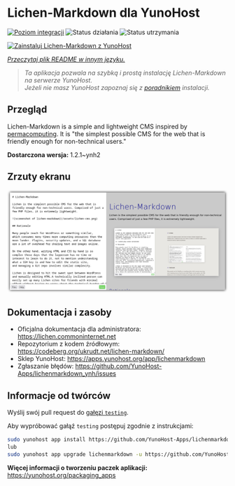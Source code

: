 <!--
To README zostało automatycznie wygenerowane przez <https://github.com/YunoHost/apps/tree/master/tools/readme_generator>
Nie powinno być ono edytowane ręcznie.
-->

# Lichen-Markdown dla YunoHost

[![Poziom integracji](https://apps.yunohost.org/badge/integration/lichenmarkdown)](https://ci-apps.yunohost.org/ci/apps/lichenmarkdown/)
![Status działania](https://apps.yunohost.org/badge/state/lichenmarkdown)
![Status utrzymania](https://apps.yunohost.org/badge/maintained/lichenmarkdown)

[![Zainstaluj Lichen-Markdown z YunoHost](https://install-app.yunohost.org/install-with-yunohost.svg)](https://install-app.yunohost.org/?app=lichenmarkdown)

*[Przeczytaj plik README w innym języku.](./ALL_README.md)*

> *Ta aplikacja pozwala na szybką i prostą instalację Lichen-Markdown na serwerze YunoHost.*  
> *Jeżeli nie masz YunoHost zapoznaj się z [poradnikiem](https://yunohost.org/install) instalacji.*

## Przegląd

Lichen-Markdown is a simple and lightweight CMS inspired by [permacomputing](https://permacomputing.net). It is "the simplest possible CMS for the web that is friendly enough for non-technical users."


**Dostarczona wersja:** 1.2.1~ynh2

## Zrzuty ekranu

![Zrzut ekranu z Lichen-Markdown](./doc/screenshots/lichen-markdown-cms-boxshadow4.png)

## Dokumentacja i zasoby

- Oficjalna dokumentacja dla administratora: <https://lichen.commoninternet.net>
- Repozytorium z kodem źródłowym: <https://codeberg.org/ukrudt.net/lichen-markdown/>
- Sklep YunoHost: <https://apps.yunohost.org/app/lichenmarkdown>
- Zgłaszanie błędów: <https://github.com/YunoHost-Apps/lichenmarkdown_ynh/issues>

## Informacje od twórców

Wyślij swój pull request do [gałęzi `testing`](https://github.com/YunoHost-Apps/lichenmarkdown_ynh/tree/testing).

Aby wypróbować gałąź `testing` postępuj zgodnie z instrukcjami:

```bash
sudo yunohost app install https://github.com/YunoHost-Apps/lichenmarkdown_ynh/tree/testing --debug
lub
sudo yunohost app upgrade lichenmarkdown -u https://github.com/YunoHost-Apps/lichenmarkdown_ynh/tree/testing --debug
```

**Więcej informacji o tworzeniu paczek aplikacji:** <https://yunohost.org/packaging_apps>
